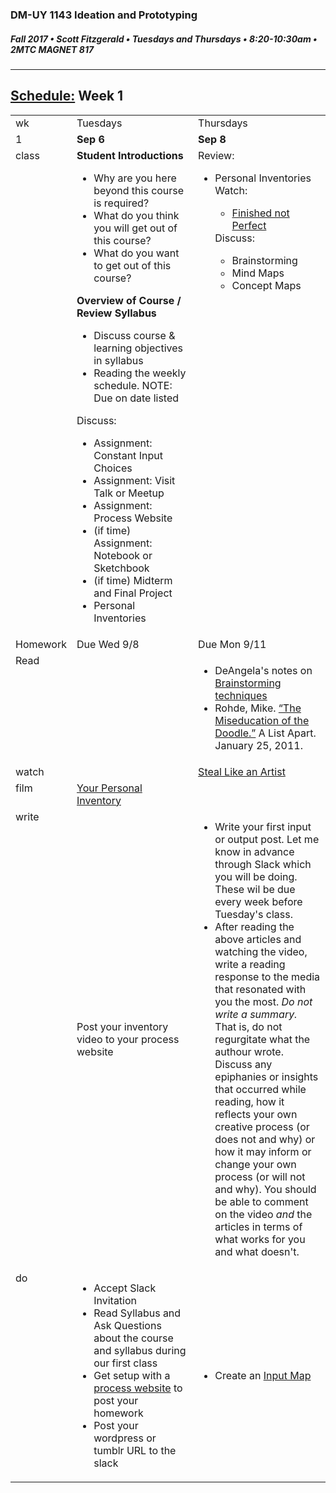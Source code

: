 ### DM-UY 1143 Ideation and Prototyping
##### Fall 2017 • Scott Fitzgerald • Tuesdays and Thursdays • 8:20-10:30am • 2MTC MAGNET 817

---
## [Schedule:](schedule.md) Week 1


<table>
<tr>
<td>wk</td>
<td>Tuesdays</td>
<td>Thursdays</td>
</tr>
<tr>
  <td valign="top">1</td>
  <td valign="top" width="48%"><strong>Sep 6</strong></td>
  <td valign="top" width="48%"><strong>Sep 8</strong></td>
</tr>
<tr>
<td valign="top">class</td>
<td valign="top">
<strong>Student Introductions</strong><br>
<ul>
<li>Why are you here beyond this course is required?</li>
<li>What do you think you will get out of this course?</li>
<li>What do you want to get out of this course?</li>
</ul>
<strong>Overview of Course / Review Syllabus</strong>
<ul>

 <li>Discuss course &amp; learning objectives in syllabus</li>
 <li>Reading the weekly schedule. NOTE: Due on date listed</li>
</ul>
Discuss:
<ul>
<li>Assignment: Constant Input Choices</li>
<li>Assignment: Visit Talk or Meetup</li>
<li>Assignment: Process Website</li>
<li>(if time) Assignment: Notebook or Sketchbook
<li>(if time) Midterm and Final Project
<li>Personal Inventories</li>
</ul>
</td>

<!-- 2nd column class -->
<td valign="top" width="48%">
Review:
<ul>
<li>Personal Inventories</li>
Watch:
<ul>
<li><a href="https://www.youtube.com/watch?v=lRtV-ugIT0k">Finished not Perfect</a></li>
</ul>
Discuss:
  <ul>
  <li>Brainstorming
  <li>Mind Maps
  <li>Concept Maps
  </ul>
</td>

</tr>

<!-- Homework -->
<tr>
  <td valign="top">Homework</td>
  <td>Due  Wed  9/8</td>
  <td>Due  Mon  9/11</td>
</tr>

<!-- read -->
<tr><td valign="top">Read</td>
<td></td>
<td> <ul>
<li>DeAngela's notes on <a href="http://teaching.polishedsolid.com/ip/mod2/content/index.html"> Brainstorming techniques</a></li>
  <li>Rohde, Mike. <a href="http://www.alistapart.com/articles/sketching-the-visual-thinking-power-tool/>“Sketching: the Visual Thinking Power Tool.”</a> A List Apart. January 25, 2011.</li>
  <li>Brown, Sunni. <a href="http://www.alistapart.com/articles/the-miseducation-of-the-doodle/">“The Miseducation of the Doodle.”</a> A List Apart. January 25, 2011.</li>


</ul>
</td>
</tr>

<!-- watch -->
<tr>
  <td valign="top">watch</td>
  <td></td>
  <td><a href="https://www.youtube.com/watch?v=oww7oB9rjgw">Steal Like an Artist</a></td>
</tr>


<!-- film -->
<tr>
<td valign="top">film</td>
<td><a href="personal_inventory.md">Your Personal Inventory</a></td>
<td></td>
</tr>

<!-- write -->
<tr>
<td valign="top">write</td>
<td>Post your inventory video to your process website</td>
<td><ul><li>Write your first input or output post. Let me know in advance through Slack which you will be doing. These wil be due every week before Tuesday's class.</li>
<li>After reading the above articles and watching the video, write a reading response to the media that resonated with you the most. <i>Do not write a summary.</i> That is, do not regurgitate what the authour wrote. Discuss any epiphanies or insights that occurred while reading, how it reflects your own creative process (or does not and why) or how it may inform or change your own process (or will not and why).  You should be able to comment on the video <i>and</i> the articles in terms of what works for you and what doesn't.</li>
</ul>
</td>
</tr>

<!-- do -->
<tr>
  <td valign="top">do</td>
  <td>
  <ul>
  <li>Accept Slack Invitation</li>
  <li>Read Syllabus and Ask Questions about the course and syllabus during our first class</li>
  <li>Get setup with a <a href="process_website.md">process website</a> to post your homework</li>
  <li>Post your wordpress or tumblr URL to the slack</li>
  </ul></td>
  <td ><ul>
<li>Create an <a href="https://shfitz.gitbooks.io/ideation-and-prototyping/content/input_map.html">Input Map</a></li>
  </ul>
  </td>
</table>
